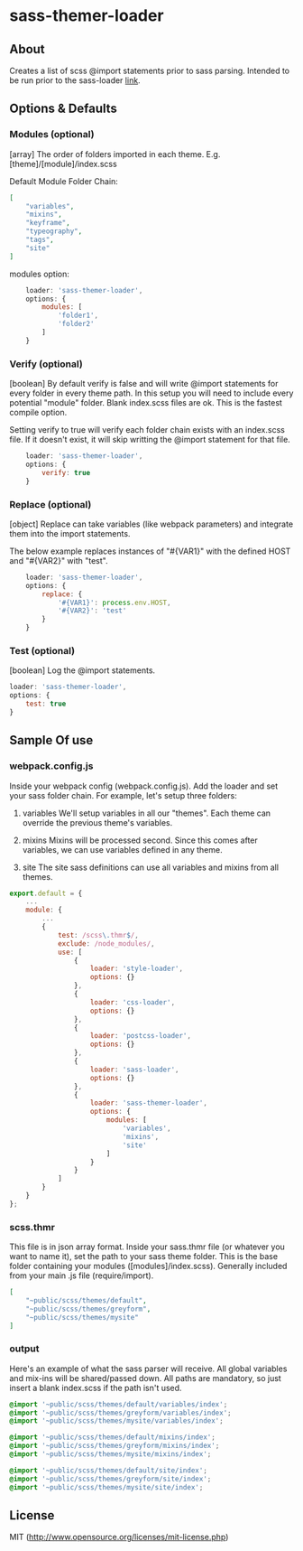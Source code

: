 # sass-themer-loader

## About

Creates a list of scss @import statements prior to sass parsing.  Intended to be run prior to the sass-loader [link](https://github.com/webpack-contrib/sass-loader).

## Options & Defaults

### Modules (optional)

[array] The order of folders imported in each theme.  E.g. [theme]/[module]/index.scss

Default Module Folder Chain:

```json
[
    "variables",
    "mixins",
    "keyframe",
    "typeography",
    "tags",
    "site"
]
```

modules option:

```javascript
    loader: 'sass-themer-loader',
    options: {
        modules: [
            'folder1',
            'folder2'
        ]
    }
```

### Verify (optional)

[boolean] By default verify is false and will write @import statements for every folder in every theme path.  In this setup you will need to include every potential "module" folder.  Blank index.scss files are ok.  This is the fastest compile option.

Setting verify to true will verify each folder chain exists with an index.scss file.  If it doesn't exist, it will skip writting the @import statement for that file.

```javascript
    loader: 'sass-themer-loader',
    options: {
        verify: true
    }
```

### Replace (optional)

[object] Replace can take variables (like webpack parameters) and integrate them into the import statements.

The below example replaces instances of "#{VAR1}" with the defined HOST and "#{VAR2}" with "test".

```javascript
    loader: 'sass-themer-loader',
    options: {
        replace: {
            '#{VAR1}': process.env.HOST,
            '#{VAR2}': 'test'
        }
    }
```

### Test (optional)

[boolean] Log the @import statements.

```javascript
loader: 'sass-themer-loader',
options: {
    test: true
}
```


## Sample Of use

### webpack.config.js

Inside your webpack config (webpack.config.js). Add the loader and set your sass folder chain.  For example, let's setup three folders:

1. variables
We'll setup variables in all our "themes". Each theme can override the previous theme's variables.

2. mixins
Mixins will be processed second.  Since this comes after variables, we can use variables defined in any theme.

3. site
The site sass definitions can use all variables and mixins from all themes.

```javascript
export.default = {
    ...
    module: {
        ...
        {
            test: /scss\.thmr$/,
            exclude: /node_modules/,
            use: [
                {
                    loader: 'style-loader',
                    options: {}
                },
                {
                    loader: 'css-loader',
                    options: {}
                },
                {
                    loader: 'postcss-loader',
                    options: {}
                },
                {
                    loader: 'sass-loader',
                    options: {}
                },
                {
                    loader: 'sass-themer-loader',
                    options: {
                        modules: [
                            'variables',
                            'mixins',
                            'site'
                        ]
                    }
                }
            ]
        }
    }
};
```

### scss.thmr

This file is in json array format.  Inside your sass.thmr file (or whatever you want to name it), set the path to your sass theme folder.  This is the base folder containing your modules ([modules]/index.scss).  Generally included from your main .js file (require/import).

```json
[
    "~public/scss/themes/default",
    "~public/scss/themes/greyform",
    "~public/scss/themes/mysite"
]
```

### output

Here's an example of what the sass parser will receive.  All global variables and mix-ins will be shared/passed down.  All paths are mandatory, so just insert a blank index.scss if the path isn't used.

```scss
@import '~public/scss/themes/default/variables/index';
@import '~public/scss/themes/greyform/variables/index';
@import '~public/scss/themes/mysite/variables/index';

@import '~public/scss/themes/default/mixins/index';
@import '~public/scss/themes/greyform/mixins/index';
@import '~public/scss/themes/mysite/mixins/index';

@import '~public/scss/themes/default/site/index';
@import '~public/scss/themes/greyform/site/index';
@import '~public/scss/themes/mysite/site/index';
```

## License

MIT (http://www.opensource.org/licenses/mit-license.php)
